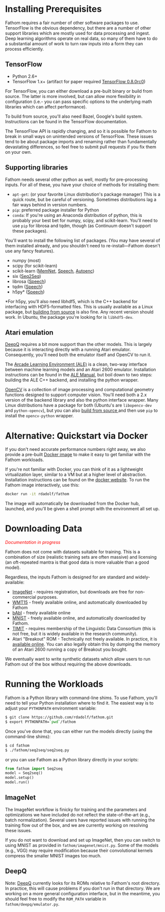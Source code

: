 # Installing Prerequisites

Fathom requires a fair number of other software packages to use. TensorFlow is the obvious dependency, but there are a number of other support libraries which are mostly used for data processing and ingest. Deep learning algorithms operate on real data, so many of them have to do a substantial amount of work to turn raw inputs into a form they can process efficiently.

## TensorFlow

 - Python 2.6+
 - TensorFlow 1.x+ (artifact for paper required [TensorFlow 0.8.0rc0](https://github.com/tensorflow/tensorflow/releases/tag/v0.8.0rc0))

For TensorFlow, you can either download a pre-built binary or build from source. The latter is more involved, but can allow more flexibility in configuration (i.e.- you can pass specific options to the underlying math libraries which can affect performance). 

To build from source, you'll also need Bazel, Google's build system. Instructions can be found in the TensorFlow documentation.

The TensorFlow API is rapidly changing, and so it is possible for Fathom to break in small ways on unintended versions of TensorFlow. These issues tend to be about package imports and renaming rather than fundamentally devastating differences, so feel free to submit pull requests if you fix them on your own.

## Supporting libraries

Fathom needs several other python as well, mostly for pre-processing inputs. For all of these, you have your choice of methods for installing them:

 - `apt-get`: (or your favorite Linux distribution's package manager) This is a quick route, but be careful of versioning. Sometimes distributions lag a fair ways behind in version numbers.
 - `pip`: preferred package installer for Python
 - `conda`: If you're using an Anaconda distribution of python, this is probably your best bet for numpy, scipy, and scikit-learn. You'll need to use `pip` for librosa and tqdm, though (as Continuum doesn't support these packages).

You'll want to install the following list of packages. (You may have several of them installed already, and you shouldn't need to re-install&mdash;Fathom doesn't use any fancy features).

 - numpy (most)
 - scipy (for scikit-learn)
 - scikit-learn ([MemNet](/models/#memnet), [Speech](/models/#speech), [Autoenc](/models/#autoenc))
 - six ([Seq2Seq](/models/#seq2seq))
 - librosa ([Speech](/models/#speech))
 - tqdm ([Speech](/models/#speech))
 - h5py* ([Speech](/models/#speech))

*For h5py, you'll also need libhdf5, which is the C++ backend for interfacing with HDF5-formatted files. This is usually available as a Linux package, but [building from source](https://support.hdfgroup.org/downloads/index.html) is also fine. Any recent version should work. In Ubuntu, the package you're looking for is `libhdf5-dev`.

## Atari emulation

[DeepQ](/models/#deepq) requires a bit more support than the other models. This is largely because it is interacting directly with a running Atari emulator. Consequently, you'll need both the emulator itself and OpenCV to run it.

The [Arcade Learning Environment (ALE)](http://www.arcadelearningenvironment.org/) is a clean, two-way interface between machine learning models and an Atari 2600 emulator. Installation instructions can be found in the [ALE Manual](https://github.com/mgbellemare/Arcade-Learning-Environment/raw/master/doc/manual/manual.pdf), but boil down to two steps: building the ALE C++ backend, and installing the python wrapper.


[OpenCV](http://opencv.org/) is a collection of image processing and computational geometry functions designed to support computer vision. You'll need both a 2.x version of the backend library and also the python interface wrapper. Many Linux distributions have a package for both (Ubuntu's are `libopencv-dev` and `python-opencv`), but you can also [build from source ](http://docs.opencv.org/2.4.13/doc/tutorials/introduction/linux_install/linux_install.html) and then use `pip` to install the `opencv-python` wrapper.

# Alternative: Quickstart via Docker

If you don't need accurate performance numbers right away, we also provide a pre-built [Docker image](https://hub.docker.com/r/rdadolf/fathom/) to make it easy to get familiar with the Fathom workloads.

If you're not familiar with Docker, you can think of it as a lightweight virtualization layer, similar to a VM but at a higher level of abstraction. Installation instructions can be found on the [docker website](https://www.docker.com/). To run the Fathom image interactively, use this:

```sh
docker run -it rdadolf/fathom
```

The image will automatically be downloaded from the Docker hub, launched, and you'll be given a shell prompt with the environment all set up.

# Downloading Data

*<div style='color: red'>Documentation in progress</div>*

Fathom does not come with datasets suitable for training. This is a combination of size (realistic training sets are often massive) and licensing (an oft-repeated mantra is that good data is more valuable than a good model).

Regardless, the inputs Fathom is designed for are standard and widely-available:

- [ImageNet](http://www.image-net.org/download-images) - requires registration, but downloads are free for non-commercial purposes.
- [WMT15](http://www.statmt.org/wmt15/translation-task.html) - freely available online, and automatically downloaded by Fathom
- [bAbI](https://research.facebook.com/research/babi/) - freely available online
- [MNIST](http://yann.lecun.com/exdb/mnist/) - freely available online, and automatically downloaded by Fathom.
- [TIMIT](https://catalog.ldc.upenn.edu/ldc93s1) - requires membership of the Linguistic Data Consortium (this is not free, but it is widely available in the research community).
- Atari "Breakout" ROM - Technically not freely available. In practice, it is [available online](https://www.google.com/search?q=atari+breakout+rom). You can also legally obtain this by dumping the memory of an Atari 2600 running a copy of Breakout you bought.

We eventually want to write synthetic datasets which allow users to run Fathom out of the box without requiring the above downloads.

# Running the Workloads

Fathom is a Python library with command-line shims. To use Fathom, you'll need to tell your Python installation where to find it. The easiest way is to adjust your `PYTHONPATH` environment variable:

```sh
$ git clone https://github.com/rdadolf/fathom.git
$ export PYTHONPATH=`pwd`/fathom
```

Once you've done that, you can either run the models directly (using the command-line shims):

```sh
$ cd fathom 
$ ./fathom/seq2seq/seq2seq.py
```

or you can use Fathom as a Python library directly in your scripts:

```python
from fathom import Seq2seq
model = Seq2seq()
model.setup()
model.run()
```

## ImageNet

The ImageNet workflow is finicky for training and the parameters and optimizations we have included do not reflect the state-of-the-art (e.g., batch normalization). Several users have reported issues with running the training flow out of the box, and we are currently working on resolving these issues.

If you do not want to download and set up ImageNet, then you can switch to using MNIST as provided in `fathom/imagenet/mnist.py`. Some of the models (e.g., VGG) may require modification because their convolutional kernels compress the smaller MNIST images too much.

## DeepQ

Note: [DeepQ](/models/#deepq) currently looks for its ROMs relative to Fathom's root directory. In practice, this will cause problems if you don't run in that directory. We are working on a more general configuration interface, but in the meantime, you should feel free to modify the `ROM_PATH` variable in `fathom/deepq/emulator.py`.

